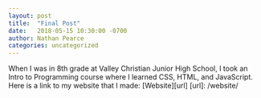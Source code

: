 ```yaml
---
layout: post
title:  "Final Post"
date:   2018-05-15 10:30:00 -0700
author: Nathan Pearce
categories: uncategorized
---
```


When I was in 8th grade at Valley Christian Junior High School, I took an Intro to Programming course where I learned CSS, HTML, and JavaScript.
Here is a link to my website that I made:
[Website][url]
[url]: /website/
